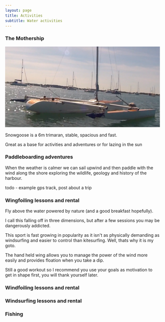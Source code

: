 ```yaml
---
layout: page
title: Activities
subtitle: Water activities
---
```


### The Mothership

 ![Snowgoose 6m trimaram](/assets/img/snowgoose.png)

 Snowgoose is a 6m trimaran, stable, spacious and fast.

 Great as a base for activities and adventures or for lazing in the sun

### Paddleboarding adventures

When the weather is calmer we can sail upwind and then paddle with the wind along the shore exploring the wildlife, geology and history of the harbour.

todo - example gps track, post about a trip

### Wingfoiling lessons and rental

Fly above the water powered by nature (and a good breakfast hopefully).

I call this falling off in three dimensions, but after a few sessions you may be dangerously addicted.

This sport is fast growing in popularity as it isn't as physically demanding as windsurfing and easier to control than kitesurfing. Well, thats why it is my goto.

The hand held wing allows you to manage the power of the wind more easily and provides floation when you take a dip.

Still a good workout so I recommend you use your goals as motivation to get in shape first, you will thank yourself later.

### Windfoiling lessons and rental

### Windsurfing lessons and rental

### Fishing
